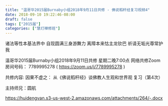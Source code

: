 ```yaml
---
title: "温哥华2015届Burnaby小组2018年9月11日共修 - 佛说稻秆经复习视频4"
date: 2018-09-10 19:22:46-08:00
draft: false
tags: ["2015届"]
categories: ["慧灯禅修班"]
---
```

诸法等性本基法界中 自现圆满三身游舞力
离障本来怙主龙钦巴 祈请无垢光尊常护我

温哥华2015届Burnaby小组2018年9月11日共修
星期二晚7:00点
网络共修Zoom房间号码： 7789995278 ( https://zoom.us/j/7789995278 )

共修内容:
因果不虚之：
从《佛说稻秆经》谈佛教人生观和世界观 复习（第4次）

主持师兄：圆航

https://huidengvan.s3-us-west-2.amazonaws.com/attachments/264/-.docx

